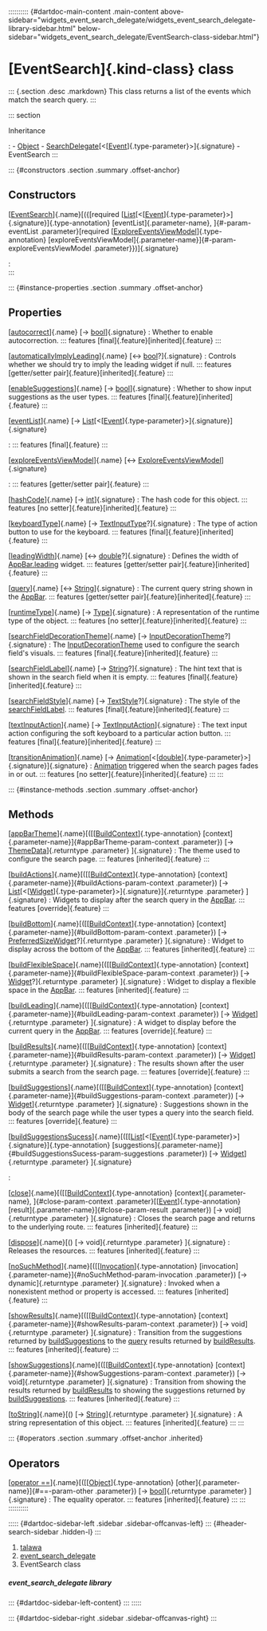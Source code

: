 :::::::::: {#dartdoc-main-content .main-content above-sidebar="widgets_event_search_delegate/widgets_event_search_delegate-library-sidebar.html" below-sidebar="widgets_event_search_delegate/EventSearch-class-sidebar.html"}
<div>

# [EventSearch]{.kind-class} class

</div>

::: {.section .desc .markdown}
This class returns a list of the events which match the search query.
:::

::: section

Inheritance

:   -   [Object](https://api.flutter.dev/flutter/dart-core/Object-class.html)
    -   [SearchDelegate](https://api.flutter.dev/flutter/material/SearchDelegate-class.html)[\<[[Event](../models_events_event_model/Event-class.html)]{.type-parameter}\>]{.signature}
    -   EventSearch
:::

::: {#constructors .section .summary .offset-anchor}
## Constructors

[[EventSearch](../widgets_event_search_delegate/EventSearch/EventSearch.html)]{.name}[({[required [[List](https://api.flutter.dev/flutter/dart-core/List-class.html)[\<[[Event](../models_events_event_model/Event-class.html)]{.type-parameter}\>]{.signature}]{.type-annotation} [eventList]{.parameter-name}, ]{#-param-eventList .parameter}[required [[ExploreEventsViewModel](../view_model_after_auth_view_models_event_view_models_explore_events_view_model/ExploreEventsViewModel-class.html)]{.type-annotation} [exploreEventsViewModel]{.parameter-name}]{#-param-exploreEventsViewModel .parameter}})]{.signature}

:   
:::

::: {#instance-properties .section .summary .offset-anchor}
## Properties

[[autocorrect](https://api.flutter.dev/flutter/material/SearchDelegate/autocorrect.html)]{.name} [→ [bool](https://api.flutter.dev/flutter/dart-core/bool-class.html)]{.signature}
:   Whether to enable autocorrection.
    ::: features
    [final]{.feature}[inherited]{.feature}
    :::

[[automaticallyImplyLeading](https://api.flutter.dev/flutter/material/SearchDelegate/automaticallyImplyLeading.html)]{.name} [↔ [bool](https://api.flutter.dev/flutter/dart-core/bool-class.html)?]{.signature}
:   Controls whether we should try to imply the leading widget if null.
    ::: features
    [getter/setter pair]{.feature}[inherited]{.feature}
    :::

[[enableSuggestions](https://api.flutter.dev/flutter/material/SearchDelegate/enableSuggestions.html)]{.name} [→ [bool](https://api.flutter.dev/flutter/dart-core/bool-class.html)]{.signature}
:   Whether to show input suggestions as the user types.
    ::: features
    [final]{.feature}[inherited]{.feature}
    :::

[[eventList](../widgets_event_search_delegate/EventSearch/eventList.html)]{.name} [→ [List](https://api.flutter.dev/flutter/dart-core/List-class.html)[\<[[Event](../models_events_event_model/Event-class.html)]{.type-parameter}\>]{.signature}]{.signature}

:   ::: features
    [final]{.feature}
    :::

[[exploreEventsViewModel](../widgets_event_search_delegate/EventSearch/exploreEventsViewModel.html)]{.name} [↔ [ExploreEventsViewModel](../view_model_after_auth_view_models_event_view_models_explore_events_view_model/ExploreEventsViewModel-class.html)]{.signature}

:   ::: features
    [getter/setter pair]{.feature}
    :::

[[hashCode](https://api.flutter.dev/flutter/dart-core/Object/hashCode.html)]{.name} [→ [int](https://api.flutter.dev/flutter/dart-core/int-class.html)]{.signature}
:   The hash code for this object.
    ::: features
    [no setter]{.feature}[inherited]{.feature}
    :::

[[keyboardType](https://api.flutter.dev/flutter/material/SearchDelegate/keyboardType.html)]{.name} [→ [TextInputType](https://api.flutter.dev/flutter/services/TextInputType-class.html)?]{.signature}
:   The type of action button to use for the keyboard.
    ::: features
    [final]{.feature}[inherited]{.feature}
    :::

[[leadingWidth](https://api.flutter.dev/flutter/material/SearchDelegate/leadingWidth.html)]{.name} [↔ [double](https://api.flutter.dev/flutter/dart-core/double-class.html)?]{.signature}
:   Defines the width of
    [AppBar.leading](https://api.flutter.dev/flutter/material/AppBar/leading.html)
    widget.
    ::: features
    [getter/setter pair]{.feature}[inherited]{.feature}
    :::

[[query](https://api.flutter.dev/flutter/material/SearchDelegate/query.html)]{.name} [↔ [String](https://api.flutter.dev/flutter/dart-core/String-class.html)]{.signature}
:   The current query string shown in the
    [AppBar](https://api.flutter.dev/flutter/material/AppBar-class.html).
    ::: features
    [getter/setter pair]{.feature}[inherited]{.feature}
    :::

[[runtimeType](https://api.flutter.dev/flutter/dart-core/Object/runtimeType.html)]{.name} [→ [Type](https://api.flutter.dev/flutter/dart-core/Type-class.html)]{.signature}
:   A representation of the runtime type of the object.
    ::: features
    [no setter]{.feature}[inherited]{.feature}
    :::

[[searchFieldDecorationTheme](https://api.flutter.dev/flutter/material/SearchDelegate/searchFieldDecorationTheme.html)]{.name} [→ [InputDecorationTheme](https://api.flutter.dev/flutter/material/InputDecorationTheme-class.html)?]{.signature}
:   The
    [InputDecorationTheme](https://api.flutter.dev/flutter/material/InputDecorationTheme-class.html)
    used to configure the search field\'s visuals.
    ::: features
    [final]{.feature}[inherited]{.feature}
    :::

[[searchFieldLabel](https://api.flutter.dev/flutter/material/SearchDelegate/searchFieldLabel.html)]{.name} [→ [String](https://api.flutter.dev/flutter/dart-core/String-class.html)?]{.signature}
:   The hint text that is shown in the search field when it is empty.
    ::: features
    [final]{.feature}[inherited]{.feature}
    :::

[[searchFieldStyle](https://api.flutter.dev/flutter/material/SearchDelegate/searchFieldStyle.html)]{.name} [→ [TextStyle](https://api.flutter.dev/flutter/painting/TextStyle-class.html)?]{.signature}
:   The style of the
    [searchFieldLabel](https://api.flutter.dev/flutter/material/SearchDelegate/searchFieldLabel.html).
    ::: features
    [final]{.feature}[inherited]{.feature}
    :::

[[textInputAction](https://api.flutter.dev/flutter/material/SearchDelegate/textInputAction.html)]{.name} [→ [TextInputAction](https://api.flutter.dev/flutter/services/TextInputAction.html)]{.signature}
:   The text input action configuring the soft keyboard to a particular
    action button.
    ::: features
    [final]{.feature}[inherited]{.feature}
    :::

[[transitionAnimation](https://api.flutter.dev/flutter/material/SearchDelegate/transitionAnimation.html)]{.name} [→ [Animation](https://api.flutter.dev/flutter/animation/Animation-class.html)[\<[[double](https://api.flutter.dev/flutter/dart-core/double-class.html)]{.type-parameter}\>]{.signature}]{.signature}
:   [Animation](https://api.flutter.dev/flutter/animation/Animation-class.html)
    triggered when the search pages fades in or out.
    ::: features
    [no setter]{.feature}[inherited]{.feature}
    :::
:::

::: {#instance-methods .section .summary .offset-anchor}
## Methods

[[appBarTheme](https://api.flutter.dev/flutter/material/SearchDelegate/appBarTheme.html)]{.name}[([[[BuildContext](https://api.flutter.dev/flutter/widgets/BuildContext-class.html)]{.type-annotation} [context]{.parameter-name}]{#appBarTheme-param-context .parameter}) [→ [ThemeData](https://api.flutter.dev/flutter/material/ThemeData-class.html)]{.returntype .parameter} ]{.signature}
:   The theme used to configure the search page.
    ::: features
    [inherited]{.feature}
    :::

[[buildActions](../widgets_event_search_delegate/EventSearch/buildActions.html)]{.name}[([[[BuildContext](https://api.flutter.dev/flutter/widgets/BuildContext-class.html)]{.type-annotation} [context]{.parameter-name}]{#buildActions-param-context .parameter}) [→ [List](https://api.flutter.dev/flutter/dart-core/List-class.html)[\<[[Widget](https://api.flutter.dev/flutter/widgets/Widget-class.html)]{.type-parameter}\>]{.signature}]{.returntype .parameter} ]{.signature}
:   Widgets to display after the search query in the
    [AppBar](https://api.flutter.dev/flutter/material/AppBar-class.html).
    ::: features
    [override]{.feature}
    :::

[[buildBottom](https://api.flutter.dev/flutter/material/SearchDelegate/buildBottom.html)]{.name}[([[[BuildContext](https://api.flutter.dev/flutter/widgets/BuildContext-class.html)]{.type-annotation} [context]{.parameter-name}]{#buildBottom-param-context .parameter}) [→ [PreferredSizeWidget](https://api.flutter.dev/flutter/widgets/PreferredSizeWidget-class.html)?]{.returntype .parameter} ]{.signature}
:   Widget to display across the bottom of the
    [AppBar](https://api.flutter.dev/flutter/material/AppBar-class.html).
    ::: features
    [inherited]{.feature}
    :::

[[buildFlexibleSpace](https://api.flutter.dev/flutter/material/SearchDelegate/buildFlexibleSpace.html)]{.name}[([[[BuildContext](https://api.flutter.dev/flutter/widgets/BuildContext-class.html)]{.type-annotation} [context]{.parameter-name}]{#buildFlexibleSpace-param-context .parameter}) [→ [Widget](https://api.flutter.dev/flutter/widgets/Widget-class.html)?]{.returntype .parameter} ]{.signature}
:   Widget to display a flexible space in the
    [AppBar](https://api.flutter.dev/flutter/material/AppBar-class.html).
    ::: features
    [inherited]{.feature}
    :::

[[buildLeading](../widgets_event_search_delegate/EventSearch/buildLeading.html)]{.name}[([[[BuildContext](https://api.flutter.dev/flutter/widgets/BuildContext-class.html)]{.type-annotation} [context]{.parameter-name}]{#buildLeading-param-context .parameter}) [→ [Widget](https://api.flutter.dev/flutter/widgets/Widget-class.html)]{.returntype .parameter} ]{.signature}
:   A widget to display before the current query in the
    [AppBar](https://api.flutter.dev/flutter/material/AppBar-class.html).
    ::: features
    [override]{.feature}
    :::

[[buildResults](../widgets_event_search_delegate/EventSearch/buildResults.html)]{.name}[([[[BuildContext](https://api.flutter.dev/flutter/widgets/BuildContext-class.html)]{.type-annotation} [context]{.parameter-name}]{#buildResults-param-context .parameter}) [→ [Widget](https://api.flutter.dev/flutter/widgets/Widget-class.html)]{.returntype .parameter} ]{.signature}
:   The results shown after the user submits a search from the search
    page.
    ::: features
    [override]{.feature}
    :::

[[buildSuggestions](../widgets_event_search_delegate/EventSearch/buildSuggestions.html)]{.name}[([[[BuildContext](https://api.flutter.dev/flutter/widgets/BuildContext-class.html)]{.type-annotation} [context]{.parameter-name}]{#buildSuggestions-param-context .parameter}) [→ [Widget](https://api.flutter.dev/flutter/widgets/Widget-class.html)]{.returntype .parameter} ]{.signature}
:   Suggestions shown in the body of the search page while the user
    types a query into the search field.
    ::: features
    [override]{.feature}
    :::

[[buildSuggestionsSucess](../widgets_event_search_delegate/EventSearch/buildSuggestionsSucess.html)]{.name}[([[[List](https://api.flutter.dev/flutter/dart-core/List-class.html)[\<[[Event](../models_events_event_model/Event-class.html)]{.type-parameter}\>]{.signature}]{.type-annotation} [suggestions]{.parameter-name}]{#buildSuggestionsSucess-param-suggestions .parameter}) [→ [Widget](https://api.flutter.dev/flutter/widgets/Widget-class.html)]{.returntype .parameter} ]{.signature}

:   

[[close](https://api.flutter.dev/flutter/material/SearchDelegate/close.html)]{.name}[([[[BuildContext](https://api.flutter.dev/flutter/widgets/BuildContext-class.html)]{.type-annotation} [context]{.parameter-name}, ]{#close-param-context .parameter}[[[Event](../models_events_event_model/Event-class.html)]{.type-annotation} [result]{.parameter-name}]{#close-param-result .parameter}) [→ void]{.returntype .parameter} ]{.signature}
:   Closes the search page and returns to the underlying route.
    ::: features
    [inherited]{.feature}
    :::

[[dispose](https://api.flutter.dev/flutter/material/SearchDelegate/dispose.html)]{.name}[() [→ void]{.returntype .parameter} ]{.signature}
:   Releases the resources.
    ::: features
    [inherited]{.feature}
    :::

[[noSuchMethod](https://api.flutter.dev/flutter/dart-core/Object/noSuchMethod.html)]{.name}[([[[Invocation](https://api.flutter.dev/flutter/dart-core/Invocation-class.html)]{.type-annotation} [invocation]{.parameter-name}]{#noSuchMethod-param-invocation .parameter}) [→ dynamic]{.returntype .parameter} ]{.signature}
:   Invoked when a nonexistent method or property is accessed.
    ::: features
    [inherited]{.feature}
    :::

[[showResults](https://api.flutter.dev/flutter/material/SearchDelegate/showResults.html)]{.name}[([[[BuildContext](https://api.flutter.dev/flutter/widgets/BuildContext-class.html)]{.type-annotation} [context]{.parameter-name}]{#showResults-param-context .parameter}) [→ void]{.returntype .parameter} ]{.signature}
:   Transition from the suggestions returned by
    [buildSuggestions](https://api.flutter.dev/flutter/material/SearchDelegate/buildSuggestions.html)
    to the
    [query](https://api.flutter.dev/flutter/material/SearchDelegate/query.html)
    results returned by
    [buildResults](https://api.flutter.dev/flutter/material/SearchDelegate/buildResults.html).
    ::: features
    [inherited]{.feature}
    :::

[[showSuggestions](https://api.flutter.dev/flutter/material/SearchDelegate/showSuggestions.html)]{.name}[([[[BuildContext](https://api.flutter.dev/flutter/widgets/BuildContext-class.html)]{.type-annotation} [context]{.parameter-name}]{#showSuggestions-param-context .parameter}) [→ void]{.returntype .parameter} ]{.signature}
:   Transition from showing the results returned by
    [buildResults](https://api.flutter.dev/flutter/material/SearchDelegate/buildResults.html)
    to showing the suggestions returned by
    [buildSuggestions](https://api.flutter.dev/flutter/material/SearchDelegate/buildSuggestions.html).
    ::: features
    [inherited]{.feature}
    :::

[[toString](https://api.flutter.dev/flutter/dart-core/Object/toString.html)]{.name}[() [→ [String](https://api.flutter.dev/flutter/dart-core/String-class.html)]{.returntype .parameter} ]{.signature}
:   A string representation of this object.
    ::: features
    [inherited]{.feature}
    :::
:::

::: {#operators .section .summary .offset-anchor .inherited}
## Operators

[[operator ==](https://api.flutter.dev/flutter/dart-core/Object/operator_equals.html)]{.name}[([[[Object](https://api.flutter.dev/flutter/dart-core/Object-class.html)]{.type-annotation} [other]{.parameter-name}]{#==-param-other .parameter}) [→ [bool](https://api.flutter.dev/flutter/dart-core/bool-class.html)]{.returntype .parameter} ]{.signature}
:   The equality operator.
    ::: features
    [inherited]{.feature}
    :::
:::
::::::::::

::::: {#dartdoc-sidebar-left .sidebar .sidebar-offcanvas-left}
::: {#header-search-sidebar .hidden-l}
:::

1.  [talawa](../index.html)
2.  [event_search_delegate](../widgets_event_search_delegate/)
3.  EventSearch class

##### event_search_delegate library

::: {#dartdoc-sidebar-left-content}
:::
:::::

::: {#dartdoc-sidebar-right .sidebar .sidebar-offcanvas-right}
:::
